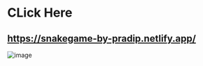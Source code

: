 # CLick Here
## https://snakegame-by-pradip.netlify.app/
![image](https://user-images.githubusercontent.com/60803643/194131511-7118d920-98a2-41d3-aa48-4385e9a8adfc.png)
